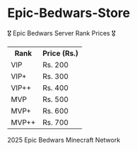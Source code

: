 # Epic-Bedwars-Store
<hlml>
<body>
<div class="title">🎖️ Epic Bedwars Server Rank Prices 🎖️</div>
    <table class="price-table">
        <tr>
            <th>Rank</th>
            <th>Price (Rs.)</th>
        </tr>
        <tr>
            <td>VIP</td>
            <td>Rs. 200</td>
        </tr>
        <tr>
            <td>VIP+</td>
            <td>Rs. 300</td>
        </tr>
        <tr>
            <td>VIP++</td>
            <td>Rs. 400</td>
        </tr>
        <tr>
            <td>MVP</td>
            <td>Rs. 500</td>
        </tr>
        <tr>
            <td>MVP+</td>
            <td>Rs. 600</td>
        </tr>
        <tr>
            <td>MVP++</td>
            <td>Rs. 700</td>
        </tr>
    </table>
    <div class="container">
            <div class="footer-copyright">
                <span class="copyright-txt"><i class="fa-solid fa-copyright"></i> 2025 <span class="site">Epic Bedwars Minecraft Network</span></span>
                                <div class="icon-box">
                                        <a class="icon" href="#" onclick="return false;" data-toggle="tooltip" id="page_load_tooltip" title="" data-original-title="Page loaded in 3.128s"><i class="fa-solid fa-gauge-high"></i></a>
                                                                                <a class="icon" href="https://web.facebook.com/cwrminecraft" target="_blank"><i id="social-fb" class="fa-brands fa-facebook"></i></a>
                                        <a class="icon" href="https://www.youtube.com/@CwR_MC" target="_blank"><i id="social-gp" class="fa-brands fa-youtube"></i></a>
                                                        </div>
                            </div>
        </div>

</body>
</html>
